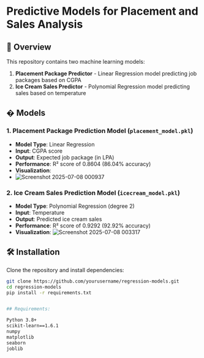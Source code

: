 # Predictive Models for Placement and Sales Analysis

## 📌 Overview

This repository contains two machine learning models:
1. **Placement Package Predictor** - Linear Regression model predicting job packages based on CGPA
2. **Ice Cream Sales Predictor** - Polynomial Regression model predicting sales based on temperature

## � Models

### 1. Placement Package Prediction Model (`placement_model.pkl`)
- **Model Type**: Linear Regression
- **Input**: CGPA score
- **Output**: Expected job package (in LPA)
- **Performance**: R² score of 0.8604 (86.04% accuracy)
- **Visualization**:
- ![Screenshot 2025-07-08 000937](https://github.com/user-attachments/assets/ebf39ffb-838a-4a7f-9224-07d21c985b96)



### 2. Ice Cream Sales Prediction Model (`icecream_model.pkl`)
- **Model Type**: Polynomial Regression (degree 2)
- **Input**: Temperature
- **Output**: Predicted ice cream sales
- **Performance**: R² score of 0.9292 (92.92% accuracy) 
- **Visualization**:
![Screenshot 2025-07-08 003317](https://github.com/user-attachments/assets/aa4175d2-fd69-461c-9937-7c6510be17ed)


## 🛠️ Installation

Clone the repository and install dependencies:

```bash
git clone https://github.com/yourusername/regression-models.git
cd regression-models
pip install -r requirements.txt


## Requirements:

Python 3.8+
scikit-learn==1.6.1
numpy
matplotlib
seaborn
joblib

